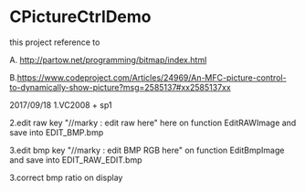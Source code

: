 # CPictureCtrlDemo
this project reference to 

 A. http://partow.net/programming/bitmap/index.html  
 
 B.https://www.codeproject.com/Articles/24969/An-MFC-picture-control-to-dynamically-show-picture?msg=2585137#xx2585137xx


2017/09/18
1.VC2008 + sp1

2.edit raw key "//marky : edit raw here" here on function EditRAWImage  and save into EDIT_BMP.bmp

3.edit bmp key "//marky : edit BMP RGB here" on function EditBmpImage and save into EDIT_RAW_EDIT.bmp

3.correct  bmp ratio on display
